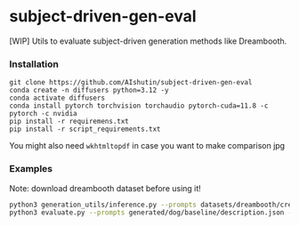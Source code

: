 # subject-driven-gen-eval

[WIP] Utils to evaluate subject-driven generation methods like Dreambooth.

### Installation

```
git clone https://github.com/AIshutin/subject-driven-gen-eval
conda create -n diffusers python=3.12 -y
conda activate diffusers
conda install pytorch torchvision torchaudio pytorch-cuda=11.8 -c pytorch -c nvidia
pip install -r requiremens.txt
pip install -r script_requirements.txt
```

You might also need `wkhtmltopdf` in case you want to make comparison jpg

### Examples

Note: download dreambooth dataset before using it!

```bash
python3 generation_utils/inference.py --prompts datasets/dreambooth/creature_prompts.json --class_name dog --output_dir generated/baseline/dog/sd2.1
python3 evaluate.py --prompts generated/dog/baseline/description.json --realimages datasets/dreambooth/dog
```
